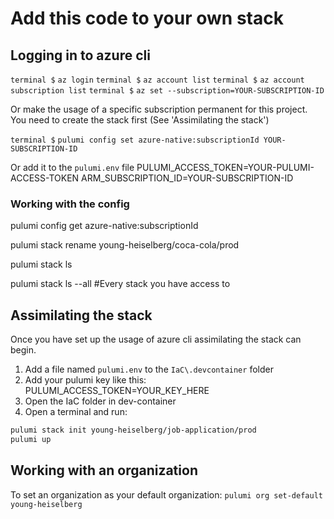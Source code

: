 
# Add this code to your own stack

## Logging in to azure cli

`terminal $` `az login`
`terminal $` `az account list`
`terminal $` `az account subscription list`
`terminal $` `az set --subscription=YOUR-SUBSCRIPTION-ID`

Or make the usage of a specific subscription permanent for this project.
You need to create the stack first (See 'Assimilating the stack')

`terminal $` `pulumi config set azure-native:subscriptionId YOUR-SUBSCRIPTION-ID`

Or add it to the `pulumi.env` file
PULUMI_ACCESS_TOKEN=YOUR-PULUMI-ACCESS-TOKEN
ARM_SUBSCRIPTION_ID=YOUR-SUBSCRIPTION-ID

### Working with the config

pulumi config get azure-native:subscriptionId

pulumi stack rename young-heiselberg/coca-cola/prod

pulumi stack ls

pulumi stack ls --all #Every stack you have access to

## Assimilating the stack

Once you have set up the usage of azure cli assimilating the stack can begin.

1. Add a file named `pulumi.env` to the `IaC\.devcontainer` folder
2. Add your pulumi key like this: PULUMI_ACCESS_TOKEN=YOUR_KEY_HERE
3. Open the IaC folder in dev-container
4. Open a terminal and run:

``` bash
pulumi stack init young-heiselberg/job-application/prod
pulumi up
```

## Working with an organization

To set an organization as your default organization:
`pulumi org set-default young-heiselberg`

